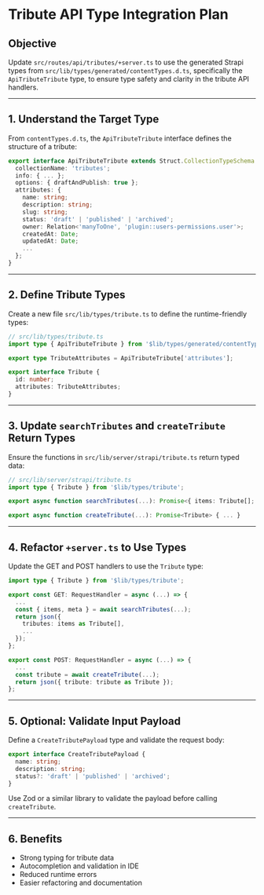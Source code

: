 # Tribute API Type Integration Plan

## Objective

Update `src/routes/api/tributes/+server.ts` to use the generated Strapi types from `src/lib/types/generated/contentTypes.d.ts`, specifically the `ApiTributeTribute` type, to ensure type safety and clarity in the tribute API handlers.

---

## 1. Understand the Target Type

From `contentTypes.d.ts`, the `ApiTributeTribute` interface defines the structure of a tribute:

```ts
export interface ApiTributeTribute extends Struct.CollectionTypeSchema {
  collectionName: 'tributes';
  info: { ... };
  options: { draftAndPublish: true };
  attributes: {
    name: string;
    description: string;
    slug: string;
    status: 'draft' | 'published' | 'archived';
    owner: Relation<'manyToOne', 'plugin::users-permissions.user'>;
    createdAt: Date;
    updatedAt: Date;
    ...
  };
}
```

---

## 2. Define Tribute Types

Create a new file `src/lib/types/tribute.ts` to define the runtime-friendly types:

```ts
// src/lib/types/tribute.ts
import type { ApiTributeTribute } from '$lib/types/generated/contentTypes';

export type TributeAttributes = ApiTributeTribute['attributes'];

export interface Tribute {
  id: number;
  attributes: TributeAttributes;
}
```

---

## 3. Update `searchTributes` and `createTribute` Return Types

Ensure the functions in `src/lib/server/strapi/tribute.ts` return typed data:

```ts
// src/lib/server/strapi/tribute.ts
import type { Tribute } from '$lib/types/tribute';

export async function searchTributes(...): Promise<{ items: Tribute[]; meta: PaginationMeta }> { ... }

export async function createTribute(...): Promise<Tribute> { ... }
```

---

## 4. Refactor `+server.ts` to Use Types

Update the GET and POST handlers to use the `Tribute` type:

```ts
import type { Tribute } from '$lib/types/tribute';

export const GET: RequestHandler = async (...) => {
  ...
  const { items, meta } = await searchTributes(...);
  return json({
    tributes: items as Tribute[],
    ...
  });
};

export const POST: RequestHandler = async (...) => {
  ...
  const tribute = await createTribute(...);
  return json({ tribute: tribute as Tribute });
};
```

---

## 5. Optional: Validate Input Payload

Define a `CreateTributePayload` type and validate the request body:

```ts
export interface CreateTributePayload {
  name: string;
  description: string;
  status?: 'draft' | 'published' | 'archived';
}
```

Use Zod or a similar library to validate the payload before calling `createTribute`.

---

## 6. Benefits

- Strong typing for tribute data
- Autocompletion and validation in IDE
- Reduced runtime errors
- Easier refactoring and documentation